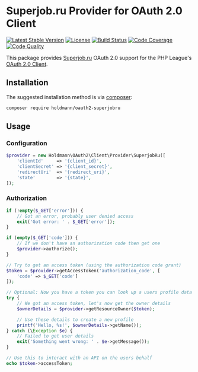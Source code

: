 # Superjob.ru Provider for OAuth 2.0 Client

[![Latest Stable Version](https://poser.pugx.org/holdmann/oauth2-superjobru/v/stable)](https://packagist.org/packages/holdmann/oauth2-superjobru)
[![License](https://img.shields.io/packagist/l/holdmann/oauth2-superjobru.svg)](https://github.com/holdmann/oauth2-superjobru/blob/master/LICENSE)
[![Build Status](https://travis-ci.org/holdmann/oauth2-superjobru.svg)](https://travis-ci.org/holdmann/oauth2-superjobru)
[![Code Coverage](https://scrutinizer-ci.com/g/holdmann/oauth2-superjobru/badges/coverage.png?b=master)](https://scrutinizer-ci.com/g/holdmann/oauth2-superjobru/?branch=master)
[![Code Quality](https://scrutinizer-ci.com/g/holdmann/oauth2-superjobru/badges/quality-score.png?b=master)](https://scrutinizer-ci.com/g/holdmann/oauth2-superjobru/?branch=master)

This package provides [Superjob.ru](https://superjob.ru) OAuth 2.0 support for the PHP League's [OAuth 2.0 Client](https://github.com/thephpleague/oauth2-client).

## Installation

The suggested installation method is via [composer](https://getcomposer.org/):

```sh
composer require holdmann/oauth2-superjobru
```

## Usage

### Configuration
```php
$provider = new Holdmann\OAuth2\Client\Provider\SuperjobRu([
    'clientId'     => '{client_id}',
    'clientSecret' => '{client_secret}',
    'redirectUri'  => '{redirect_uri}',
    'state'        => '{state}',
]);
```

### Authorization
```php
if (!empty($_GET['error'])) {
    // Got an error, probably user denied access
    exit('Got error: ' . $_GET['error']);
}

if (empty($_GET['code'])) {
    // If we don't have an authorization code then get one
    $provider->authorize();
}

// Try to get an access token (using the authorization code grant)
$token = $provider->getAccessToken('authorization_code', [
    'code' => $_GET['code']
]);

// Optional: Now you have a token you can look up a users profile data
try {
    // We got an access token, let's now get the owner details
    $ownerDetails = $provider->getResourceOwner($token);

    // Use these details to create a new profile
    printf('Hello, %s!', $ownerDetails->getName());
} catch (\Exception $e) {
    // Failed to get user details
    exit('Something went wrong: ' . $e->getMessage());
}

// Use this to interact with an API on the users behalf
echo $token->accessToken;
```
